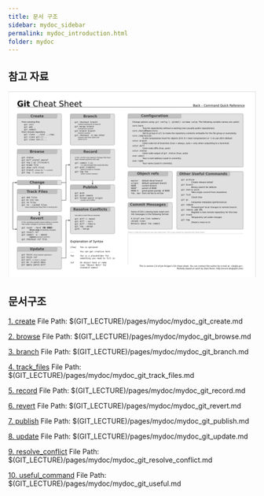 ```yaml
---
title: 문서 구조
sidebar: mydoc_sidebar
permalink: mydoc_introduction.html
folder: mydoc
---
```

## 참고 자료
![Image of git cheat](images/git_cheat.png)

## 문서구조

[1. create](./mydoc_git_create.md) File Path: $(GIT_LECTURE)/pages/mydoc/mydoc_git_create.md

[2. browse](./mydoc_git_browse.md) File Path: $(GIT_LECTURE)/pages/mydoc/mydoc_git_browse.md

[3. branch](./mydoc_git_branch.md) File Path: $(GIT_LECTURE)/pages/mydoc/mydoc_git_branch.md

[4. track_files](./mydoc_git_track_files.md) File Path: $(GIT_LECTURE)/pages/mydoc/mydoc_git_track_files.md

[5. record](./mydoc_git_record.md) File Path: $(GIT_LECTURE)/pages/mydoc/mydoc_git_record.md

[6. revert](./mydoc_git_revert.md) File Path: $(GIT_LECTURE)/pages/mydoc/mydoc_git_revert.md

[7. publish](./mydoc_git_publish.md) File Path: $(GIT_LECTURE)/pages/mydoc/mydoc_git_publish.md

[8. update](./mydoc_git_update.md) File Path: $(GIT_LECTURE)/pages/mydoc/mydoc_git_update.md

[9. resolve_conflict](./mydoc_git_resolve_conflict.md) File Path: $(GIT_LECTURE)/pages/mydoc/mydoc_git_resolve_conflict.md

[10. useful_command](./mydoc_git_useful.md) File Path: $(GIT_LECTURE)/pages/mydoc/mydoc_git_useful.md

